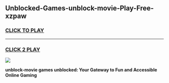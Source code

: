 
## Unblocked-Games-unblock-movie-Play-Free-xzpaw
<h3>
<a href="https://premium76.site?title=unblock-movie&ref=23A">CLICK TO PLAY</a></h3>
<hr>

<h3>
<a href="https://premium76.site?title=unblock-movie&ref=23A">CLICK 2 PLAY</a>
  
</h3>

<a href="https://premium76.site?title=unblock-movie&ref=23A"><img src="https://clearcache.store/games.png"></a>


**unblock-movie games unblocked: Your Gateway to Fun and Accessible Online Gaming**
